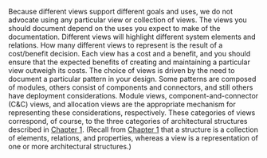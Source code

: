 Because different views support different goals and uses, we do not advocate using any particular view or collection of views. The views you should document depend on the uses you expect to make of the documentation. Different views will highlight different system elements and relations. How many different views to represent is the result of a cost/benefit decision. Each view has a cost and a benefit, and you should ensure that the expected benefits of creating and maintaining a particular view outweigh its costs. The choice of views is driven by the need to document a particular pattern in your design. Some patterns are composed of modules, others consist of components and connectors, and still others have deployment considerations. Module views, component-and-connector (C&C) views, and allocation views are the appropriate mechanism for representing these considerations, respectively. These categories of views correspond, of course, to the three categories of architectural structures described in [Chapter 1](ch01.xhtml#ch01). (Recall from [Chapter 1](ch01.xhtml#ch01) that a structure is a collection of elements, relations, and properties, whereas a view is a representation of one or more architectural structures.)